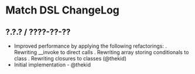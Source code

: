 Match DSL ChangeLog
===================

## ?.?.? / ????-??-??

* Improved performance by applying the following refactorings:
  . Rewriting __invoke to direct calls
  . Rewriting array storing conditionals to class
  . Rewriting closures to classes
  (@thekid) 
* Initial implementation - @thekid
